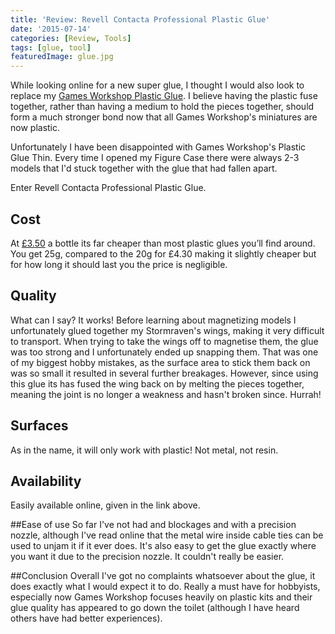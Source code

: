 ```yaml
---
title: 'Review: Revell Contacta Professional Plastic Glue'
date: '2015-07-14'
categories: [Review, Tools]
tags: [glue, tool]
featuredImage: glue.jpg
---
```


While looking online for a new super glue, I thought I would also look to replace my [Games Workshop Plastic Glue](http://www.games-workshop.com/en-GB/Plastic-Glue-Thin). I believe having the plastic fuse together, rather than having a medium to hold the pieces together, should form a much stronger bond now that all Games Workshop's miniatures are now plastic.

Unfortunately I have been disappointed with Games Workshop's Plastic Glue Thin. Every time I opened my Figure Case there were always 2-3 models that I'd stuck together with the glue that had fallen apart.

Enter Revell Contacta Professional Plastic Glue.

## Cost
At [£3.50](http://www.amazon.co.uk/Revell-39604-Contacta-Professional-Glue/dp/B000KJPUL0) a bottle its far cheaper than most plastic glues you’ll find around. You get 25g, compared to the 20g for £4.30 making it slightly cheaper but for how long it should last you the price is negligible.

## Quality
What can I say? It works! Before learning about magnetizing models I unfortunately glued together my Stormraven's wings, making it very difficult to transport. When trying to take the wings off to magnetise them, the glue was too strong and I unfortunately ended up snapping them. That was one of my biggest hobby mistakes, as the surface area to stick them back on was so small it resulted in several further breakages. However, since using this glue its has fused the wing back on by melting the pieces together, meaning the joint is no longer a weakness and hasn't broken since. Hurrah!

## Surfaces
As in the name, it will only work with plastic! Not metal, not resin.

## Availability
Easily available online, given in the link above.

##Ease of use
So far I've not had and blockages and with a precision nozzle, although I've read online that the metal wire inside cable ties can be used to unjam it if it ever does. It's also easy to get the glue exactly where you want it due to the precision nozzle. It couldn't really be easier.

##Conclusion
Overall I've got no complaints whatsoever about the glue, it does exactly what I would expect it to do. Really a must have for hobbyists, especially now Games Workshop focuses heavily on plastic kits and their glue quality has appeared to go down the toilet (although I have heard others have had better experiences).
